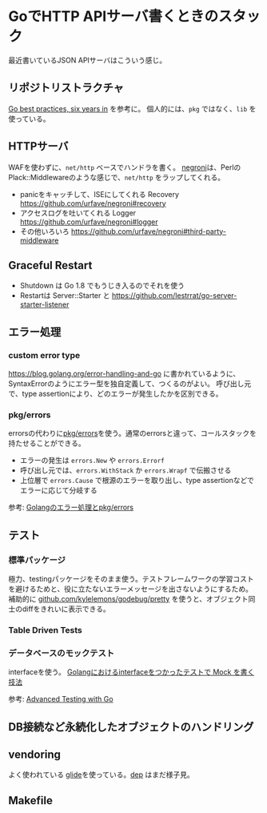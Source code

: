 GoでHTTP APIサーバ書くときのスタック
====================================

最近書いているJSON APIサーバはこういう感じ。

## リポジトリストラクチャ

[Go best practices, six years in](https://peter.bourgon.org/go-best-practices-2016/#repository-structure) を参考に。
個人的には、`pkg` ではなく、`lib` を使っている。

## HTTPサーバ

WAFを使わずに、`net/http` ベースでハンドラを書く。
[negroni](https://github.com/urfave/negroni)は、PerlのPlack::Middlewareのような感じで、`net/http` をラップしてくれる。

- panicをキャッチして、ISEにしてくれる Recovery https://github.com/urfave/negroni#recovery
- アクセスログを吐いてくれる Logger https://github.com/urfave/negroni#logger
- その他いろいろ https://github.com/urfave/negroni#third-party-middleware

## Graceful Restart

- Shutdown は Go 1.8 でもうじき入るのでそれを使う
- Restartは Server::Starter と https://github.com/lestrrat/go-server-starter-listener

## エラー処理

### custom error type 

https://blog.golang.org/error-handling-and-go に書かれているように、SyntaxErrorのようにエラー型を独自定義して、つくるのがよい。
呼び出し元で、type assertionにより、どのエラーが発生したかを区別できる。

### pkg/errors 

errorsの代わりに[pkg/errors](https://github.com/pkg/errors)を使う。通常のerrorsと違って、コールスタックを持たせることができる。

- エラーの発生は `errors.New` や `errors.Errorf`
- 呼び出し元では、`errors.WithStack` か `errors.Wrapf` で伝搬させる
- 上位層で `errors.Cause` で根源のエラーを取り出し、type assertionなどでエラーに応じて分岐する

参考: [Golangのエラー処理とpkg/errors](http://deeeet.com/writing/2016/04/25/go-pkg-errors/)

## テスト

### 標準パッケージ

極力、testingパッケージをそのまま使う。テストフレームワークの学習コストを避けるためと、役に立たないエラーメッセージを出さないようにするため。
補助的に [github.com/kylelemons/godebug/pretty](https://github.com/kylelemons/godebug) を使うと、オブジェクト同士のdiffをきれいに表示できる。

### Table Driven Tests

### データベースのモックテスト

interfaceを使う。
[Golangにおけるinterfaceをつかったテストで Mock を書く技法](http://haya14busa.com/golang-how-to-write-mock-of-interface-for-testing/)

参考: [Advanced Testing with Go](https://speakerdeck.com/mitchellh/advanced-testing-with-go)

## DB接続など永続化したオブジェクトのハンドリング


## vendoring

よく使われている [glide](https://glide.sh/)を使っている。[dep](https://github.com/golang/dep) はまだ様子見。

## Makefile


